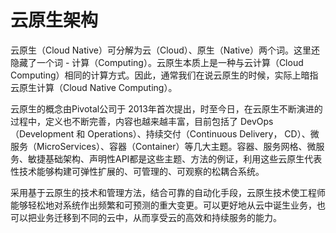 # 云原生架构

云原生（Cloud Native）可分解为云（Cloud）、原生（Native）两个词。这里还隐藏了一个词 - 计算（Computing）。云原生本质上是一种与云计算（Cloud Computing）相同的计算方式。因此，通常我们在说云原生的时候，实际上暗指云原生计算（Cloud Native Computing）。


云原生的概念由Pivotal公司于 2013年首次提出，时至今日，在云原生不断演进的过程中，定义也不断完善，内容也越来越丰富，目前包括了 DevOps （Development 和 Operations）、持续交付（Continuous Delivery， CD）、微服务（MicroServices）、容器（Container）等几大主题。容器、服务网格、微服务、敏捷基础架构、声明性API都是这些主题、方法的例证，利用这些云原生代表性技术能够构建可弹性扩展的、可管理的、可观察的松耦合系统。 

采用基于云原生的技术和管理方法，结合可靠的自动化手段，云原生技术使工程师能够轻松地对系统作出频繁和可预测的重大变更。可以更好地从云中诞生业务，也可以把业务迁移到不同的云中，从而享受云的高效和持续服务的能力。

